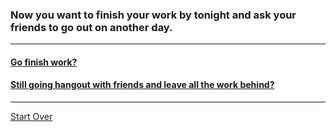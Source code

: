 ### Now you want to finish your work by tonight and ask your friends to go out on another day.
---
#### [Go finish work?](choice1/good1.md)
#### [Still going hangout with friends and leave all the work behind?](choice1/bad1.md)
---

[Start Over](../home.md)
